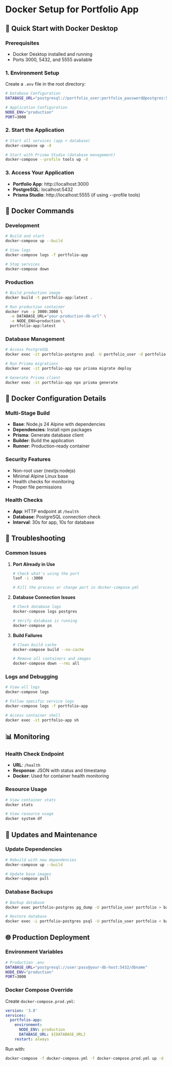 # Docker Setup for Portfolio App

## 🐳 Quick Start with Docker Desktop

### Prerequisites
- Docker Desktop installed and running
- Ports 3000, 5432, and 5555 available

### 1. Environment Setup
Create a `.env` file in the root directory:

```bash
# Database Configuration
DATABASE_URL="postgresql://portfolio_user:portfolio_password@postgres:5432/portfolio"

# Application Configuration
NODE_ENV="production"
PORT=3000
```

### 2. Start the Application
```bash
# Start all services (app + database)
docker-compose up -d

# Start with Prisma Studio (database management)
docker-compose --profile tools up -d
```

### 3. Access Your Application
- **Portfolio App**: http://localhost:3000
- **PostgreSQL**: localhost:5432
- **Prisma Studio**: http://localhost:5555 (if using --profile tools)

## 🚀 Docker Commands

### Development
```bash
# Build and start
docker-compose up --build

# View logs
docker-compose logs -f portfolio-app

# Stop services
docker-compose down
```

### Production
```bash
# Build production image
docker build -t portfolio-app:latest .

# Run production container
docker run -p 3000:3000 \
  -e DATABASE_URL="your-production-db-url" \
  -e NODE_ENV=production \
  portfolio-app:latest
```

### Database Management
```bash
# Access PostgreSQL
docker exec -it portfolio-postgres psql -U portfolio_user -d portfolio

# Run Prisma migrations
docker exec -it portfolio-app npx prisma migrate deploy

# Generate Prisma client
docker exec -it portfolio-app npx prisma generate
```

## 🔧 Docker Configuration Details

### Multi-Stage Build
- **Base**: Node.js 24 Alpine with dependencies
- **Dependencies**: Install npm packages
- **Prisma**: Generate database client
- **Builder**: Build the application
- **Runner**: Production-ready container

### Security Features
- Non-root user (nextjs:nodejs)
- Minimal Alpine Linux base
- Health checks for monitoring
- Proper file permissions

### Health Checks
- **App**: HTTP endpoint at `/health`
- **Database**: PostgreSQL connection check
- **Interval**: 30s for app, 10s for database

## 🐛 Troubleshooting

### Common Issues

1. **Port Already in Use**
   ```bash
   # Check what's using the port
   lsof -i :3000
   
   # Kill the process or change port in docker-compose.yml
   ```

2. **Database Connection Issues**
   ```bash
   # Check database logs
   docker-compose logs postgres
   
   # Verify database is running
   docker-compose ps
   ```

3. **Build Failures**
   ```bash
   # Clean build cache
   docker-compose build --no-cache
   
   # Remove all containers and images
   docker-compose down --rmi all
   ```

### Logs and Debugging
```bash
# View all logs
docker-compose logs

# Follow specific service logs
docker-compose logs -f portfolio-app

# Access container shell
docker exec -it portfolio-app sh
```

## 📊 Monitoring

### Health Check Endpoint
- **URL**: `/health`
- **Response**: JSON with status and timestamp
- **Docker**: Used for container health monitoring

### Resource Usage
```bash
# View container stats
docker stats

# View resource usage
docker system df
```

## 🔄 Updates and Maintenance

### Update Dependencies
```bash
# Rebuild with new dependencies
docker-compose up --build

# Update base images
docker-compose pull
```

### Database Backups
```bash
# Backup database
docker exec portfolio-postgres pg_dump -U portfolio_user portfolio > backup.sql

# Restore database
docker exec -i portfolio-postgres psql -U portfolio_user portfolio < backup.sql
```

## 🌐 Production Deployment

### Environment Variables
```bash
# Production .env
DATABASE_URL="postgresql://user:pass@your-db-host:5432/dbname"
NODE_ENV="production"
PORT=3000
```

### Docker Compose Override
Create `docker-compose.prod.yml`:
```yaml
version: '3.8'
services:
  portfolio-app:
    environment:
      NODE_ENV: production
      DATABASE_URL: ${DATABASE_URL}
    restart: always
```

Run with:
```bash
docker-compose -f docker-compose.yml -f docker-compose.prod.yml up -d
```
